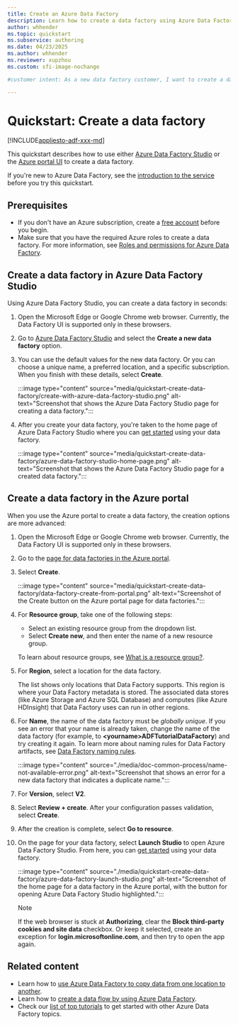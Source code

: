 ```yaml
---
title: Create an Azure Data Factory
description: Learn how to create a data factory using Azure Data Factory Studio or the Azure portal.
author: whhender
ms.topic: quickstart
ms.subservice: authoring
ms.date: 04/23/2025
ms.author: whhender
ms.reviewer: xupzhou
ms.custom: sfi-image-nochange

#customer intent: As a new data factory customer, I want to create a data factory instance so I can test its functions for my organization, or get started using it.

---
```


# Quickstart: Create a data factory

[!INCLUDE[appliesto-adf-xxx-md](includes/appliesto-adf-xxx-md.md)]

This quickstart describes how to use either [Azure Data Factory Studio](https://adf.azure.com) or the [Azure portal UI](https://portal.azure.com) to create a data factory.

If you're new to Azure Data Factory, see the [introduction to the service](introduction.md) before you try this quickstart.

## Prerequisites

- If you don't have an Azure subscription, create a [free account](https://azure.microsoft.com/free/) before you begin.
- Make sure that you have the required Azure roles to create a data factory. For more information, see [Roles and permissions for Azure Data Factory](concepts-roles-permissions.md).

## Create a data factory in Azure Data Factory Studio

Using Azure Data Factory Studio, you can create a data factory in seconds:

1. Open the Microsoft Edge or Google Chrome web browser. Currently, the Data Factory UI is supported only in these browsers.

1. Go to [Azure Data Factory Studio](https://adf.azure.com) and select the **Create a new data factory** option.

1. You can use the default values for the new data factory. Or you can choose a unique name, a preferred location, and a specific subscription. When you finish with these details, select **Create**.

   :::image type="content" source="media/quickstart-create-data-factory/create-with-azure-data-factory-studio.png" alt-text="Screenshot that shows the Azure Data Factory Studio page for creating a data factory.":::

1. After you create your data factory, you're taken to the home page of Azure Data Factory Studio where you can [get started](#related-content) using your data factory.

   :::image type="content" source="media/quickstart-create-data-factory/azure-data-factory-studio-home-page.png" alt-text="Screenshot that shows the Azure Data Factory Studio page for a created data factory.":::

## Create a data factory in the Azure portal

When you use the Azure portal to create a data factory, the creation options are more advanced:

1. Open the Microsoft Edge or Google Chrome web browser. Currently, the Data Factory UI is supported only in these browsers.

1. Go to the [page for data factories in the Azure portal](https://portal.azure.com/#browse/Microsoft.DataFactory%2FdataFactories).

1. Select **Create**.

   :::image type="content" source="media/quickstart-create-data-factory/data-factory-create-from-portal.png" alt-text="Screenshot of the Create button on the Azure portal page for data factories.":::

1. For **Resource group**, take one of the following steps:
   - Select an existing resource group from the dropdown list.
   - Select **Create new**, and then enter the name of a new resource group.

   To learn about resource groups, see [What is a resource group?](../azure-resource-manager/management/overview.md#resource-groups).

1. For **Region**, select a location for the data factory.

   The list shows only locations that Data Factory supports. This region is where your Data Factory metadata is stored. The associated data stores (like Azure Storage and Azure SQL Database) and computes (like Azure HDInsight) that Data Factory uses can run in other regions.

1. For **Name**, the name of the data factory must be *globally unique*. If you see an error that your name is already taken, change the name of the data factory (for example, to **\<yourname\>ADFTutorialDataFactory**) and try creating it again. To learn more about naming rules for Data Factory artifacts, see [Data Factory naming rules](naming-rules.md).

   :::image type="content" source="./media/doc-common-process/name-not-available-error.png" alt-text="Screenshot that shows an error for a new data factory that indicates a duplicate name.":::

1. For **Version**, select **V2**.

1. Select **Review + create**. After your configuration passes validation, select **Create**.

1. After the creation is complete, select **Go to resource**.

1. On the page for your data factory, select **Launch Studio** to open Azure Data Factory Studio. From here, you can [get started](#related-content) using your data factory.

   :::image type="content" source="./media/quickstart-create-data-factory/azure-data-factory-launch-studio.png" alt-text="Screenshot of the home page for a data factory in the Azure portal, with the button for opening Azure Data Factory Studio highlighted.":::

   > [!NOTE]
   > If the web browser is stuck at **Authorizing**, clear the **Block third-party cookies and site data** checkbox. Or keep it selected, create an exception for **login.microsoftonline.com**, and then try to open the app again.

## Related content

- Learn how to [use Azure Data Factory to copy data from one location to another](quickstart-hello-world-copy-data-tool.md).
- Learn how to [create a data flow by using Azure Data Factory](data-flow-create.md).
- Check our [list of top tutorials](data-factory-tutorials.md) to get started with other Azure Data Factory topics.

